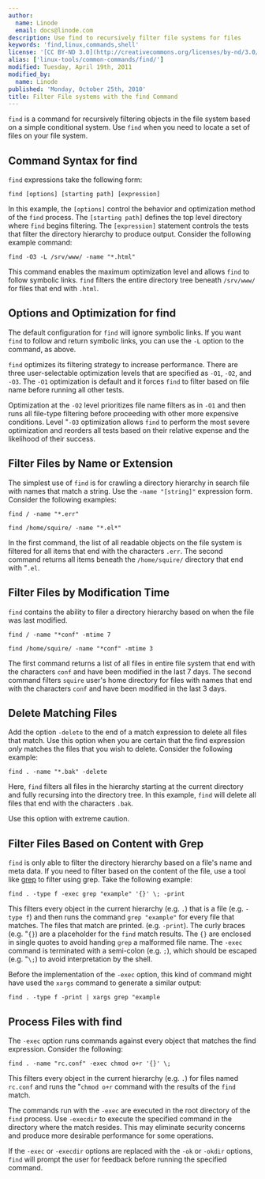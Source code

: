 ```yaml
---
author:
  name: Linode
  email: docs@linode.com
description: Use find to recursively filter file systems for files
keywords: 'find,linux,commands,shell'
license: '[CC BY-ND 3.0](http://creativecommons.org/licenses/by-nd/3.0/us/)'
alias: ['linux-tools/common-commands/find/']
modified: Tuesday, April 19th, 2011
modified_by:
  name: Linode
published: 'Monday, October 25th, 2010'
title: Filter File systems with the find Command
---
```


`find` is a command for recursively filtering objects in the file system based on a simple conditional system. Use `find` when you need to locate a set of files on your file system.

## Command Syntax for find

`find` expressions take the following form:

    find [options] [starting path] [expression]

In this example, the `[options]` control the behavior and optimization method of the `find` process. The `[starting path]` defines the top level directory where `find` begins filtering. The `[expression]` statement controls the tests that filter the directory hierarchy to produce output. Consider the following example command:

    find -O3 -L /srv/www/ -name "*.html" 

This command enables the maximum optimization level and allows `find` to follow symbolic links. `find` filters the entire directory tree beneath `/srv/www/` for files that end with `.html`.

## Options and Optimization for find

The default configuration for `find` will ignore symbolic links. If you want `find` to follow and return symbolic links, you can use the `-L` option to the command, as above.

`find` optimizes its filtering strategy to increase performance. There are three user-selectable optimization levels that are specified as `-O1`, `-O2`, and `-O3`. The `-O1` optimization is default and it forces `find` to filter based on file name before running all other tests.

Optimization at the `-O2` level prioritizes file name filters as in `-O1` and then runs all file-type filtering before proceeding with other more expensive conditions. Level "`-O3` optimization allows `find` to perform the most severe optimization and reorders all tests based on their relative expense and the likelihood of their success.

## Filter Files by Name or Extension

The simplest use of `find` is for crawling a directory hierarchy in search file with names that match a string. Use the `-name "[string]"` expression form. Consider the following examples:

    find / -name "*.err"

    find /home/squire/ -name "*.el*" 

In the first command, the list of all readable objects on the file system is filtered for all items that end with the characters `.err`. The second command returns all items beneath the `/home/squire/` directory that end with "`.el`.

## Filter Files by Modification Time

`find` contains the ability to filer a directory hierarchy based on when the file was last modified.

    find / -name "*conf" -mtime 7 

    find /home/squire/ -name "*conf" -mtime 3

The first command returns a list of all files in entire file system that end with the characters `conf` and have been modified in the last 7 days. The second command filters `squire` user's home directory for files with names that end with the characters `conf` and have been modified in the last 3 days.

## Delete Matching Files

Add the option `-delete` to the end of a match expression to delete all files that match. Use this option when you are certain that the find expression *only* matches the files that you wish to delete. Consider the following example:

    find . -name "*.bak" -delete

Here, `find` filters all files in the hierarchy starting at the current directory and fully recursing into the directory tree. In this example, `find` will delete all files that end with the characters `.bak`.

Use this option with extreme caution.

## Filter Files Based on Content with Grep

`find` is only able to filter the directory hierarchy based on a file's name and meta data. If you need to filter based on the content of the file, use a tool like [grep](/docs/tools-reference/search-and-filter-text-with-grep) to filter using grep. Take the following example:

    find . -type f -exec grep "example" '{}' \; -print 

This filters every object in the current hierarchy (e.g. `.`) that is a file (e.g. `-type f`) and then runs the command `grep "example"` for every file that matches. The files that match are printed. (e.g. `-print`). The curly braces (e.g. "`{}`) are a placeholder for the `find` match results. The `{}` are enclosed in single quotes to avoid handing `grep` a malformed file name. The `-exec` command is terminated with a semi-colon (e.g. `;`), which should be escaped (e.g. "`\;`) to avoid interpretation by the shell.

Before the implementation of the `-exec` option, this kind of command might have used the `xargs` command to generate a similar output:

    find . -type f -print | xargs grep "example

## Process Files with find

The `-exec` option runs commands against every object that matches the find expression. Consider the following:

    find . -name "rc.conf" -exec chmod o+r '{}' \; 

This filters every object in the current hierarchy (e.g. `.`) for files named `rc.conf` and runs the "`chmod o+r` command with the results of the `find` match.

The commands run with the `-exec` are executed in the root directory of the `find` process. Use `-execdir` to execute the specified command in the directory where the match resides. This may eliminate security concerns and produce more desirable performance for some operations.

If the `-exec` or `-execdir` options are replaced with the `-ok` or `-okdir` options, `find` will prompt the user for feedback before running the specified command.